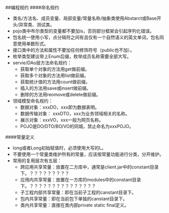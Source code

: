 ##编程规约
####命名规约

 - 类名/方法名、成员变量、局部变量/常量名称/抽象类使用Abstarct或Base开头/异常类、测试类。
 - pojo类中布尔类型的变量都不要加is，否则部分框架会引起序列化错误。
 - 包名统一使用小写，点分隔符之间有且仅有一个自然语义的英文单词，包名同意使用单数形式。
 - 接口类中的方法和属性不要加任何修饰符号（public也不加）。
 - 枚举类型建议带上Enum后缀，枚举成员名称需要全部大写。
 - servie/DAo层方法命名规约：
    - 获取单个对象的方法用get做前缀。
    - 获取多个对象的方法用list做前缀。
    - 获取统计值的方法用count做前缀。
    - 插入的方法用save或insert做前缀。
    - 删除的方法用reomove或delete做前缀。
 - 领域模型命名规约：
    - 数据对象：xxxDO，xxx即为数据表明。
    - 数据传输对象： xxxDTO，xxx为业务领域相关的名称。
    - 展示对象：xxxVO，xxx一般为网页名称。
    - POJO是DO/DTO/BO/VO的同城，禁止命名为xxxPOJO。

####常量定义
 
 - long或者Long初始赋值时，必须使用大写的L。
 - 不要使用一个常量类维护所有的常量，应该按常量功能进行分类，分开维护。
 - 常用的复用层次有五层：
    - 跨应用共享常量：放置在二方库中，通常是client.jar中的constant目录下。？？？？？？？？？
    - 应用内共享常量：放置在一方库的modules中的constant目录下。？？？？？？？？？？？？？？？
    - 子工程内部共享常量：即在当前子工程的canstant目录下。
    - 包内共享常量：即在当前包下单独的canstant目录下。
    - 类内共享常量：直接在类内部private static final定义。